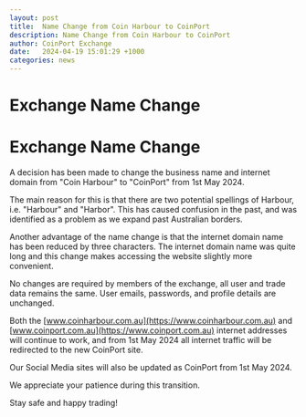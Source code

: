 ```yaml
---
layout: post
title:  Name Change from Coin Harbour to CoinPort
description: Name Change from Coin Harbour to CoinPort
author: CoinPort Exchange
date:   2024-04-19 15:01:29 +1000
categories: news
---
```

# Exchange Name Change 
# Exchange Name Change 

A decision has been made to change the business name and internet domain from "Coin Harbour" to "CoinPort" from 1st May 2024.

The main reason for this is that there are two potential spellings of Harbour, i.e. "Harbour" and "Harbor". This has caused confusion in the past, and was identified as a problem as we expand past Australian borders.

Another advantage of the name change is that the internet domain name has been reduced by three characters. The internet domain name was quite long and this change makes accessing the website slightly more convenient.

No changes are required by members of the exchange, all user and trade data remains the same. User emails, passwords, and profile details are unchanged.

Both the [www.coinharbour.com.au](https://www.coinharbour.com.au) and [www.coinport.com.au](https://www.coinport.com.au) internet addresses will continue to work, and from 1st May 2024 all internet traffic will be redirected to the new CoinPort site.

Our Social Media sites will also be updated as CoinPort from 1st May 2024.

We appreciate your patience during this transition.

Stay safe and happy trading!
